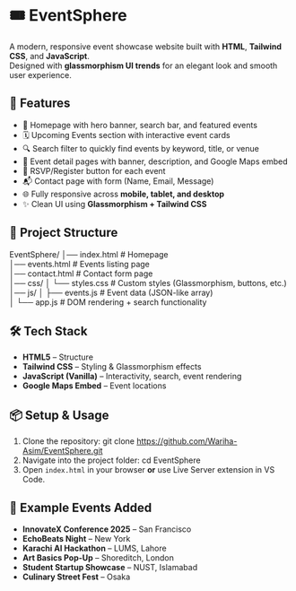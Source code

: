 # 🎟️ EventSphere  

A modern, responsive event showcase website built with **HTML**, **Tailwind CSS**, and **JavaScript**.  
Designed with **glassmorphism UI trends** for an elegant look and smooth user experience.  



## 🚀 Features
- 📌 Homepage with hero banner, search bar, and featured events  
- 🗓️ Upcoming Events section with interactive event cards  
- 🔍 Search filter to quickly find events by keyword, title, or venue  
- 📝 Event detail pages with banner, description, and Google Maps embed  
- 📍 RSVP/Register button for each event  
- 📬 Contact page with form (Name, Email, Message)  
- 🌐 Fully responsive across **mobile, tablet, and desktop**  
- ✨ Clean UI using **Glassmorphism + Tailwind CSS**  



## 📂 Project Structure

EventSphere/
│── index.html          # Homepage  
│── events.html         # Events listing page  
│── contact.html        # Contact form page  
│── css/
│   └── styles.css      # Custom styles (Glassmorphism, buttons, etc.)  
│── js/
│   ├── events.js       # Event data (JSON-like array)  
│   └── app.js          # DOM rendering + search functionality  

## 🛠️ Tech Stack
- **HTML5** – Structure  
- **Tailwind CSS** – Styling & Glassmorphism effects  
- **JavaScript (Vanilla)** – Interactivity, search, event rendering  
- **Google Maps Embed** – Event locations  


## 📦 Setup & Usage
1. Clone the repository:
   git clone https://github.com/Wariha-Asim/EventSphere.git
2. Navigate into the project folder:
   cd EventSphere
3. Open `index.html` in your browser **or** use Live Server extension in VS Code.



## 🎉 Example Events Added
- **InnovateX Conference 2025** – San Francisco  
- **EchoBeats Night** – New York  
- **Karachi AI Hackathon** – LUMS, Lahore  
- **Art Basics Pop-Up** – Shoreditch, London  
- **Student Startup Showcase** – NUST, Islamabad  
- **Culinary Street Fest** – Osaka  

  


